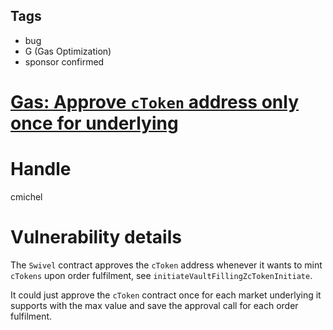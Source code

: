 ## Tags

- bug
- G (Gas Optimization)
- sponsor confirmed

# [Gas: Approve `cToken` address only once for underlying](https://github.com/code-423n4/2021-09-swivel-findings/issues/87) 

# Handle

cmichel


# Vulnerability details

The `Swivel` contract approves the `cToken` address whenever it wants to mint `cTokens` upon order fulfilment, see `initiateVaultFillingZcTokenInitiate`.

It could just approve the `cToken` contract once for each market underlying it supports with the max value and save the approval call for each order fulfilment.


